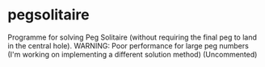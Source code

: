 # pegsolitaire
Programme for solving Peg Solitaire (without requiring the final peg to land in the central hole). WARNING: Poor performance for large peg numbers (I'm working on implementing a different solution method) (Uncommented)
